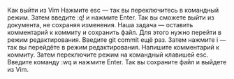 Как выйти из Vim
Нажмите esc — так вы переключитесь в командный режим. Затем введите :q! и нажмите Enter. Так вы сможете выйти из документа, не сохраняя изменения.
Наша задача — оставить комментарий к коммиту и сохранить файл. Для этого нужно перейти в режим редактирования. Введите git commit ещё раз. Затем нажмите i — так вы перейдёте в режим редактирования. Напишите комментарий к коммиту. Затем переключите режим на командный клавишей esc. Введите команду :wq и нажмите Enter. Так вы сохраните файл и выйдете из Vim.